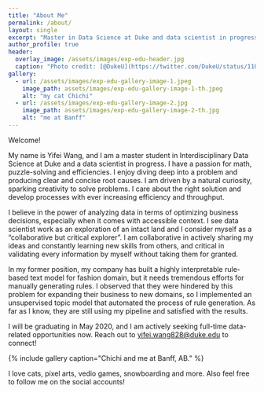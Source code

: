 ```yaml
---
title: "About Me"
permalink: /about/
layout: single
excerpt: "Master in Data Science at Duke and data scientist in progress."
author_profile: true
header:
  overlay_image: /assets/images/exp-edu-header.jpg
  caption: "Photo credit: [@DukeU](https://twitter.com/DukeU/status/1100063345045094401)"
gallery:
  - url: /assets/images/exp-edu-gallery-image-1.jpeg
    image_path: assets/images/exp-edu-gallery-image-1-th.jpeg
    alt: "my cat Chichi"
  - url: /assets/images/exp-edu-gallery-image-2.jpg
    image_path: assets/images/exp-edu-gallery-image-2-th.jpg
    alt: "me at Banff"
---
```




Welcome!

My name is Yifei Wang, and I am a master student in Interdisciplinary Data Science at Duke and a data scientist in progress. I have a passion for math, puzzle-solving and efficiencies. I enjoy diving deep into a problem and producing clear and concise root causes. I am driven by a natural curiosity, sparking creativity to solve problems. I care about the right solution and develop processes with ever increasing efficiency and throughput.

I believe in the power of analyzing data in terms of optimizing business decisions, especially when it comes with accessible context. I see data scientist work as an exploration of an intact land and I consider myself as a “collaborative but critical explorer”. I am collaborative in actively sharing my ideas and constantly learning new skills from others, and critical in validating every information by myself without taking them for granted.

In my former position, my company has built a highly interpretable rule-based text model for fashion domain, but it needs tremendous efforts for manually generating rules. I observed that they were hindered by this problem for expanding their business to new domains, so I implemented an unsupervised topic model that automated the process of rule generation. As far as I know, they are still using my pipeline and satisfied with the results.

I will be graduating in May 2020, and I am actively seeking full-time data-related opportunities now. Reach out to [yifei.wang828@duke.edu](mailto:yifei.wang828@duke.edu) to connect!

{% include gallery caption="Chichi and me at Banff, AB." %}

I love cats, pixel arts, vedio games, snowboarding and more. Also feel free to follow me on the social accounts!

[XXX1]: # (producing meaningful outcomes, talking to non-tech people, illustrating my point of views, ...)

[//]: # (Data is like the treasure buried deep down under a huge hill. Context of the data, however, is like the geographical features of the hill. Only with the fully understanding of the context, can miners/data-scientists choose the right tools, build the plans and dig out the treasure.)
